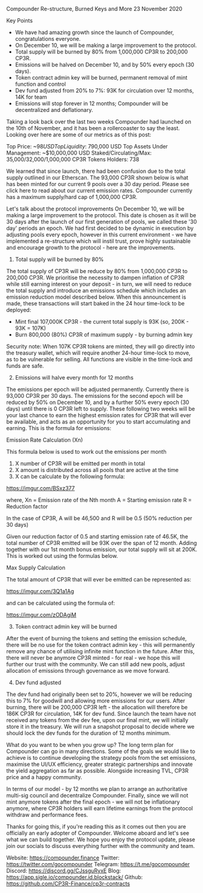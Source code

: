 Compounder Re-structure, Burned Keys and More
23 November 2020

Key Points
- We have had amazing growth since the launch of Compounder, congratulations everyone.
- On December 10, we will be making a large improvement to the protocol.
- Total supply will be burned by 80% from 1,000,000 CP3R to 200,000 CP3R.
- Emissions will be halved on December 10, and by 50% every epoch (30 days).
- Token contract admin key will be burned, permanent removal of mint function and control
- Dev fund adjusted from 20% to 7%: 93K for circulation over 12 months, 14K for team
- Emissions will stop forever in 12 months; Compounder will be decentralized and deflationary.

Taking a look back over the last two weeks
Compounder had launched on the 10th of November, and it has been a rollercoaster to say the least. Looking over here are some of our metrics as of this post:


Top Price: ~$98 USD
Top Liquidity: ~$790,000 USD
Top Assets Under Management: ~$10,000,000 USD
Staked/Circulating/Max: 35,000/32,000/1,000,000 CP3R
Tokens Holders: 738

We learned that since launch, there had been confusion due to the total supply outlined in our Etherscan. The 93,000 CP3R shown below is what has been minted for our current 9 pools over a 30 day period. Please see click here to read about our current emission rates. Compounder currently has a maximum supply/hard cap of 1,000,000 CP3R.


Let's talk about the protocol improvements
On December 10, we will be making a large improvement to the protocol. This date is chosen as it will be 30 days after the launch of our first generation of pools, we called these '30 day' periods an epoch. We had first decided to be dynamic in execution by adjusting pools every epoch, however in this current environment - we have implemented a re-structure which will instil trust, prove highly sustainable and encourage growth to the protocol - here are the improvements.

1. Total supply will be burned by 80%

The total supply of CP3R will be reduce by 80% from 1,000,000 CP3R to 200,000 CP3R. We prioritise the necessity to dampen inflation of CP3R while still earning interest on your deposit - in turn, we will need to reduce the total supply and introduce an emissions schedule which includes an emission reduction model described below. When this announcement is made, these transactions will start baked in the 24 hour time-lock to be deployed:

- Mint final 107,000K CP3R - the current total supply is 93K (so, 200K - 93K = 107K)
- Burn 800,000 (80%) CP3R of maximum supply - by burning admin key

Security note: When 107K CP3R tokens are minted, they will go directly into the treasury wallet, which will require another 24-hour time-lock to move, as to be vulnerable for selling. All functions are visible in the time-lock and funds are safe.


2. Emissions will halve every month for 12 months

The emissions per epoch will be adjusted permanently. Currently there is 93,000 CP3R per 30 days. The emissions for the second epoch will be reduced by 50% on December 10, and by a further 50% every epoch (30 days) until there is 0 CP3R left to supply. These following two weeks will be your last chance to earn the highest emission rates for CP3R that will ever be available, and acts as an opportunity for you to start accumulating and earning. This is the formula for emissions:

Emission Rate Calculation (Xn)

This formula below is used to work out the emissions per month

1. X number of CP3R will be emitted per month in total
2. X amount is distributed across all pools that are active at the time
3. X can be calculate by the following formula:

https://imgur.com/BSxz377

where,
Xn = Emission rate of the Nth month
A = Starting emission rate
R = Reduction factor

In the case of CP3R, A will be 46,500 and R will be 0.5 (50% reduction per 30 days)

Given our reduction factor of 0.5 and starting emission rate of 46.5K, the total number of CP3R emitted will be 93K over the span of 12 month. Adding together with our 1st month bonus emission, our total supply will sit at 200K. This is worked out using the formulas below.

Max Supply Calculation

The total amount of CP3R that will ever be emitted can be represented as:

https://imgur.com/3Q1a1Ag

and can be calculated using the formula of:

https://imgur.com/zODAgiM

3. Token contract admin key will be burned

After the event of burning the tokens and setting the emission schedule, there will be no use for the token contract admin key - this will permanently remove any chance of utilising infinite mint function in the future. After this, there will never be anymore CP3R minted - for real - we hope this will further our trust with the community. We can still add new pools, adjust allocation of emissions through governance as we move forward.

4. Dev fund adjusted

The dev fund had originally been set to 20%, however we will be reducing this to 7% for goodwill and allowing more emissions for our users. After burning, there will be 200,000 CP3R left - the allocation will therefore be 186K CP3R for circulation, 14K for dev fund. Since launch the team have not received any tokens from the dev fee, upon our final mint, we will initially store it in the treasury. We will run a snapshot proposal to decide where we should lock the dev funds for the duration of 12 months minimum.

What do you want to be when you grow up?
The long term plan for Compounder can go in many directions. Some of the goals we would like to achieve is to continue developing the strategy pools from the set emissions, maximise the UI/UX efficiency, greater strategic partnerships and innovate the yield aggregation as far as possible. Alongside increasing TVL, CP3R price and a happy community.

In terms of our model - by 12 months we plan to arrange an authoritative multi-sig council and decentralize Compounder. Finally, since we will not mint anymore tokens after the final epoch - we will not be inflationary anymore, where CP3R holders will earn lifetime earnings from the protocol withdraw and performance fees.

Thanks for going this, if you're reading this as it comes out then you are officially an early adopter of Compounder. Welcome aboard and let's see what we can build together. We hope you enjoy the protocol update, please join our socials to discuss everything further with the community and team.

Website: https://compounder.finance
Twitter: https://twitter.com/gocompounder
Telegram: https://t.me/gocompounder
Discord: https://discord.gg/CJssguRyxE
Blog: https://app.sigle.io/compounder.id.blockstack/
Github: https://github.com/CP3R-Finance/cp3r-contracts
